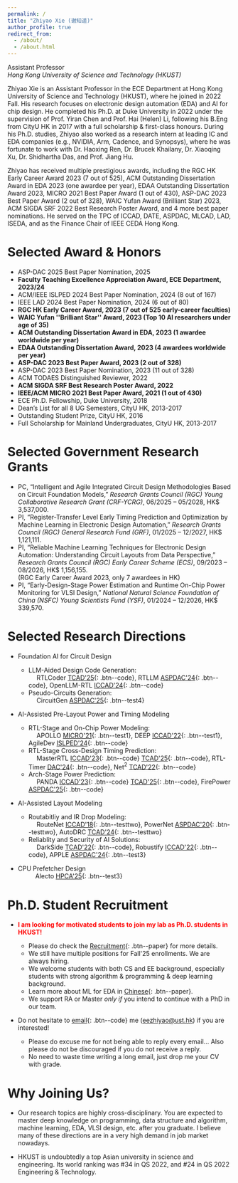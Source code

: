 ```yaml
---
permalink: /
title: "Zhiyao Xie (谢知遥)" 
author_profile: true
redirect_from: 
  - /about/
  - /about.html
---
```


Assistant Professor    
*Hong Kong University of Science and Technology (HKUST)*

Zhiyao Xie is an Assistant Professor in the ECE Department at Hong Kong University of Science and Technology (HKUST), where he joined in 2022 Fall. His research focuses on electronic design automation (EDA) and AI for chip design. He completed his Ph.D. at Duke University in 2022 under the supervision of Prof. Yiran Chen and Prof. Hai (Helen) Li, following his B.Eng from CityU HK in 2017 with a full scholarship & first-class honours. During his Ph.D. studies, Zhiyao also worked as a research intern at leading IC and EDA companies (e.g., NVIDIA, Arm, Cadence, and Synopsys), where he was fortunate to work with Dr. Haoxing Ren, Dr. Brucek Khailany, Dr. Xiaoqing Xu, Dr. Shidhartha Das, and Prof. Jiang Hu.    

Zhiyao has received multiple prestigious awards, including the RGC HK Early Career Award 2023 (7 out of 525), ACM Outstanding Dissertation Award in EDA 2023 (one awardee per year), EDAA Outstanding Dissertation Award 2023, MICRO 2021 Best Paper Award (1 out of 430), ASP-DAC 2023 Best Paper Award (2 out of 328), WAIC Yufan Award (Brilliant Star) 2023, ACM SIGDA SRF 2022 Best Research Poster Award, and 4 more best paper nominations. He served on the TPC of ICCAD, DATE, ASPDAC, MLCAD, LAD, ISEDA, and as the Finance Chair of IEEE CEDA Hong Kong.   

Selected Award & Honors
======
* ASP-DAC 2025 Best Paper Nomination, 2025    
* **Faculty Teaching Excellence Appreciation Award, ECE Department, 2023/24**   
* ACM/IEEE ISLPED 2024 Best Paper Nomination, 2024 (8 out of 167)   
* IEEE LAD 2024 Best Paper Nomination, 2024 (6 out of 80)    
* **RGC HK Early Career Award, 2023 (7 out of 525 early-career faculties)**     
* **WAIC Yufan ''Brilliant Star'' Award, 2023 (Top 10 AI researchers under age of 35)**   
* **ACM Outstanding Dissertation Award in EDA, 2023 (1 awardee worldwide per year)**  
* **EDAA Outstanding Dissertation Award, 2023 (4 awardees worldwide per year)**   
* **ASP-DAC 2023 Best Paper Award, 2023 (2 out of 328)**   
* ASP-DAC 2023 Best Paper Nomination, 2023 (11 out of 328)  
* ACM TODAES Distinguished Reviewer, 2022   
* **ACM SIGDA SRF Best Research Poster Award, 2022**   
* **IEEE/ACM MICRO 2021 Best Paper Award, 2021 (1 out of 430)**
* ECE Ph.D. Fellowship, Duke University, 2018   
* Dean’s List for all 8 UG Semesters, CityU HK, 2013-2017  
* Outstanding Student Prize, CityU HK, 2016  
* Full Scholarship for Mainland Undergraduates, CityU HK, 2013-2017   

Selected Government Research Grants  
======
* PC, “Intelligent and Agile Integrated Circuit Design Methodologies Based on Circuit Foundation Models,” *Research Grants Council (RGC) Young Collaborative Research Grant (CRF-YCRG)*, 06/2025 – 05/2028, HK$ 3,537,000.     
* PI, “Register-Transfer Level Early Timing Prediction and Optimization by Machine Learning in Electronic Design Automation,” *Research Grants Council (RGC) General Research Fund (GRF)*, 01/2025 – 12/2027, HK$ 1,121,111.     
* PI, “Reliable Machine Learning Techniques for Electronic Design Automation: Understanding Circuit Layouts from Data Perspective,” *Research Grants Council (RGC) Early Career Scheme (ECS)*, 09/2023 – 08/2026, HK$ 1,156,155.   
(RGC Early Career Award 2023, only 7 awardees in HK)    
* PI, “Early-Design-Stage Power Estimation and Runtime On-Chip Power Monitoring for VLSI Design,” *National Natural Science Foundation of China (NSFC) Young Scientists Fund (YSF)*, 01/2024 – 12/2026, HK$ 339,570.      

Selected Research Directions
======
* Foundation AI for Circuit Design    
    * LLM-Aided Design Code Generation:         
      &ensp;&ensp;   RTLCoder [TCAD'25](https://zhiyaoxie.github.io/files/TCAD25_RTLCoder.pdf){: .btn--code}, RTLLM [ASPDAC'24](https://zhiyaoxie.github.io/files/Arxiv23_RTLLM.pdf){: .btn--code}, OpenLLM-RTL [ICCAD'24](https://zhiyaoxie.github.io/files/ICCAD24_OpenLLM.pdf){: .btn--code}        
    * Pseudo-Circuits Generation:     
      &ensp;&ensp;   CircuitGen [ASPDAC'25](https://zhiyaoxie.github.io/files/empty.pdf){: .btn--test4}      

* AI-Assisted Pre-Layout Power and Timing Modeling 
    * RTL-Stage and On-Chip Power Modeling:    
       &ensp;&ensp;  APOLLO [MICRO'21](https://zhiyaoxie.github.io/files/MICRO21_APOLLO.pdf){: .btn--test1}, DEEP [ICCAD'22](https://zhiyaoxie.github.io/files/ICCAD22_DEEP.pdf){: .btn--test1}, AgileDev [ISLPED'24](https://zhiyaoxie.github.io/files/ISLPED24_AgileDev.pdf){: .btn--code}     
    * RTL-Stage Cross-Design Timing Prediction:    
       &ensp;&ensp;  MasterRTL [ICCAD'23](https://zhiyaoxie.github.io/files/ICCAD23_MasterRTL.pdf){: .btn--code} [TCAD'25](https://zhiyaoxie.github.io/files/TCAD24_MasterRTL.pdf){: .btn--code}, RTL-Timer [DAC'24](https://zhiyaoxie.github.io/files/DAC24_RTLTimer.pdf){: .btn--code}, Net$^2$ [TCAD'22](https://zhiyaoxie.github.io/files/TCAD21_Time.pdf){: .btn--code}     
    * Arch-Stage Power Prediction:     
       &ensp;&ensp;  PANDA [ICCAD'23](https://zhiyaoxie.github.io/files/ICCAD23_PANDA.pdf){: .btn--code} [TCAD'25](https://zhiyaoxie.github.io/files/TCAD25_PANDA.pdf){: .btn--code}, FirePower [ASPDAC'25](https://zhiyaoxie.github.io/files/ASPDAC25_FirePower.pdf){: .btn--code}     

* AI-Assisted Layout Modeling 
    * Routabitliy and IR Drop Modeling:     
      &ensp;&ensp;   RouteNet [ICCAD'18](https://zhiyaoxie.github.io/files/ICCAD18_RouteNet.pdf){: .btn--testtwo}, PowerNet [ASPDAC'20](https://zhiyaoxie.github.io/files/ASPDAC20_PowerNet.pdf){: .btn--testtwo}, AutoDRC [TCAD'24](https://zhiyaoxie.github.io/files/TCAD24_Automated.pdf){: .btn--testtwo}     
    * Reliablity and Security of AI Solutions:   
     &ensp;&ensp;    DarkSide [TCAD'22](https://zhiyaoxie.github.io/files/TCAD22_Dark.pdf){: .btn--code}, Robustify [ICCAD'22](https://zhiyaoxie.github.io/files/ICCAD22_Robust.pdf){: .btn--code}, APPLE [ASPDAC'24](https://zhiyaoxie.github.io/files/ASPDAC24_APPLE.pdf){: .btn--test3}     

* CPU Prefetcher Design    
    &ensp;&ensp;&ensp;&ensp;&ensp;   Alecto [HPCA'25](https://zhiyaoxie.github.io/files/HPCA25_Alecto.pdf){: .btn--test3}    

Ph.D. Student Recruitment
======
* <span style="color:red">**I am looking for motivated students to join my lab as Ph.D. students in HKUST!**</span> 
    * Please do check the [Recruitment](https://zhiyaoxie.github.io/recruitment/){: .btn--paper} for more details.   
    * We still have multiple positions for Fall'25 enrollments. We are always hiring.     
    * We welcome students with both CS and EE background, especially students with strong algorithm & programming & deep learning background. 
    * Learn more about ML for EDA in [Chinese](https://zhiyaoxie.github.io/files/ml4eda.pdf){: .btn--paper}.
    * We support RA or Master *only if* you intend to continue with a PhD in our team. 

* Do not hesitate to [email](mailto:eezhiyao@ust.hk){: .btn--code} me (eezhiyao@ust.hk) if you are interested!  
    * Please do excuse me for not being able to reply every email... Also please do not be discouraged if you do not receive a reply. 
    * No need to waste time writing a long email, just drop me your CV with grade.

Why Joining Us?
======

* Our research topics are highly cross-disciplinary. You are expected to master deep knowledge on programming, data structure and algorithm, machine learning, EDA, VLSI design, etc. after you graduate. I believe many of these directions are in a very high demand in job market nowadays.  

* HKUST is undoubtedly a top Asian university in science and engineering. Its world ranking was #34 in QS 2022, and #24 in QS 2022 Engineering & Technology. 


